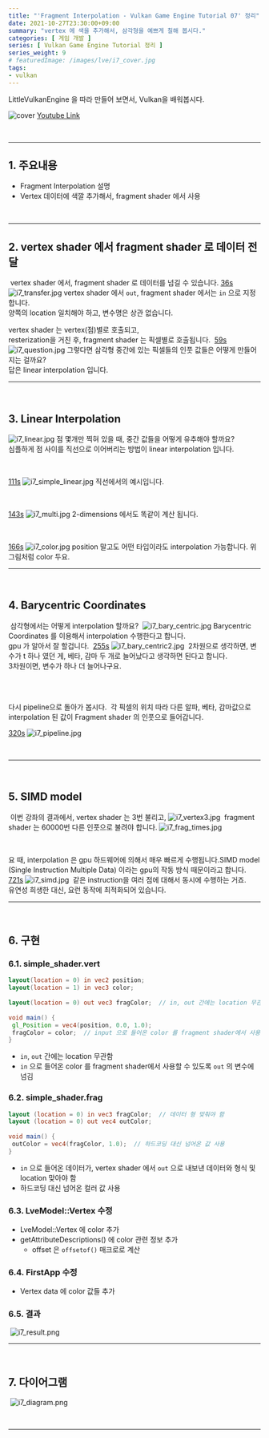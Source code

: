 ```yaml
---
title: "'Fragment Interpolation - Vulkan Game Engine Tutorial 07' 정리"
date: 2021-10-27T23:30:00+09:00
summary: "vertex 에 색을 추가해서, 삼각형을 예쁘게 칠해 봅시다."
categories: [ 게임 개발 ]
series: [ Vulkan Game Engine Tutorial 정리 ]
series_weight: 9
# featuredImage: /images/lve/i7_cover.jpg
tags:
- vulkan
---
```


LittleVulkanEngine 을 따라 만들어 보면서, Vulkan을 배워봅시다.


![cover](/images/lve/i7_cover.jpg)
[Youtube Link](https://youtu.be/ngoZZkMuCOM?list=PL8327DO66nu9qYVKLDmdLW_84-yE4auCR)

<br/>

---


## 1. 주요내용

- Fragment Interpolation 설명
- Vertex 데이터에 색깔 추가해서, fragment shader 에서 사용

<br/>

---

## 2. vertex shader 에서 fragment shader 로 데이터 전달
​
vertex shader 에서, fragment shader 로 데이터를 넘길 수 있습니다.
​
[36s](https://youtu.be/ngoZZkMuCOM?list=PL8327DO66nu9qYVKLDmdLW_84-yE4auCR&t=36)
![i7_transfer.jpg](/images/lve/i7_transfer.jpg)
vertex shader 에서 `out`, fragment shader 에서는 `in` 으로 지정합니다.  
양쪽의 location 일치해야 하고, 변수명은 상관 없습니다.
​
<br/>

vertex shader 는 vertex(점)별로 호출되고,  
resterization을 거친 후, fragment shader 는 픽셀별로 호출됩니다.
​
[59s](https://youtu.be/ngoZZkMuCOM?list=PL8327DO66nu9qYVKLDmdLW_84-yE4auCR&t=59)
![i7_question.jpg](/images/lve/i7_question.jpg)
​
그렇다면 삼각형 중간에 있는 픽셀들의 인풋 값들은 어떻게 만들어지는 걸까요?  
답은 linear interpolation 입니다.
​
<br/>

---
​
## 3. Linear Interpolation

![i7_linear.jpg](/images/lve/i7_linear.jpg)
점 몇개만 찍혀 있을 때, 중간 값들을 어떻게 유추해야 할까요?  
심플하게 점 사이를 직선으로 이어버리는 방법이 linear interpolation 입니다.

<br/>

[111s](https://youtu.be/ngoZZkMuCOM?list=PL8327DO66nu9qYVKLDmdLW_84-yE4auCR&t=111)
![i7_simple_linear.jpg](/images/lve/i7_simple_linear.jpg)​​
직선에서의 예시입니다.

<br/>

[143s](https://youtu.be/ngoZZkMuCOM?list=PL8327DO66nu9qYVKLDmdLW_84-yE4auCR&t=143)
![i7_multi.jpg](/images/lve/i7_multi.jpg)​​
2-dimensions 에서도 똑같이 계산 됩니다.

<br/>

[166s](https://youtu.be/ngoZZkMuCOM?list=PL8327DO66nu9qYVKLDmdLW_84-yE4auCR&t=166)
![i7_color.jpg](/images/lve/i7_color.jpg)​
position 말고도 어떤 타입이라도 interpolation 가능합니다. 위 그림처럼 color 두요.
​
<br/>

---
​
## 4. Barycentric Coordinates
​
삼각형에서는 어떻게 interpolation 할까요?
​
![i7_bary_centric.jpg](/images/lve/i7_bary_centric.jpg)​
​
Barycentric Coordinates 를 이용해서 interpolation 수행한다고 합니다.  
gpu 가 알아서 잘 할겁니다.
​
[255s](https://youtu.be/ngoZZkMuCOM?list=PL8327DO66nu9qYVKLDmdLW_84-yE4auCR&t=255)
![i7_bary_centric2.jpg](/images/lve/i7_bary_centric2.jpg)​
​
2차원으로 생각하면, 변수가 t 하나 였던 게, 베타, 감마 두 개로 늘어났다고 생각하면 된다고 합니다.  
3차원이면, 변수가 하나 더 늘어나구요.

<br/>
<br/>

다시 pipeline으로 돌아가 봅시다.  ​
각 픽셀의 위치 따라 다른 알파, 베타, 감마값으로 interpolation 된 값이 Fragment shader 의 인풋으로 들어갑니다.

[320s](https://youtu.be/ngoZZkMuCOM?list=PL8327DO66nu9qYVKLDmdLW_84-yE4auCR&t=320)
![i7_pipeline.jpg](/images/lve/i7_pipeline.jpg)​

​
<br/>

---
​
## 5. SIMD model
​
이번 강좌의 결과에서, vertex shader 는 3번 불리고,​
![i7_vertex3.jpg](/images/lve/i7_vertex3.jpg)​
​
fragment shader 는 60000번 다른 인풋으로 불려야 합니다.
![i7_frag_times.jpg](/images/lve/i7_frag_times.jpg)​

<br/>

​요 때, interpolation 은 gpu 하드웨어에 의해서 매우 빠르게 수행됩니다.  ​
SIMD model (Single Instruction Multiple Data) 이라는 gpu의 작동 방식 때문이라고 합니다.
​
[721s](https://youtu.be/ngoZZkMuCOM?list=PL8327DO66nu9qYVKLDmdLW_84-yE4auCR&t=721)
![i7_simd.jpg](/images/lve/i7_simd.jpg)​
​
같은 instruction을 여러 점에 대해서 동시에 수행하는 거죠.  
유연성 희생한 대신, 요런 동작에 최적화되어 있습니다.
​
<br/>

---
​
## 6. 구현

### 6.1. simple_shader.vert

```glsl
layout(location = 0) in vec2 position;  
layout(location = 1) in vec3 color;  
​
layout(location = 0) out vec3 fragColor;  // in, out 간에는 location 무관함
​
void main() {  
 gl_Position = vec4(position, 0.0, 1.0);  
 fragColor = color;  // input 으로 들어온 color 를 fragment shader에서 사용할 수 있도록 out 변수에 넘김
}
```
- `in`, `out` 간에는 location 무관함
- `in` 으로 들어온 color 를 fragment shader에서 사용할 수 있도록 `out` 의 변수에 넘김
​
### 6.2. simple_shader.frag

```glsl
layout (location = 0) in vec3 fragColor;  // 데이터 형 맞춰야 함
layout (location = 0) out vec4 outColor;  
​
void main() {  
 outColor = vec4(fragColor, 1.0);  // 하드코딩 대신 넘어온 값 사용
}
```

- `in` 으로 들어온 데이터가, vertex shader 에서 `out` 으로 내보낸 데이터와 형식 및 location 맞아야 함
- 하드코딩 대신 넘어온 컬러 값 사용
​
### 6.3. LveModel::Vertex 수정

- LveModel::Vertex 에 color 추가
- getAttributeDescriptions() 에 color 관련 정보 추가
  - offset 은 `offsetof()` 매크로로 계산
​
### 6.4. FirstApp 수정​

- Vertex data 에 color 값들 추가
​
### 6.5. 결과
​
![i7_result.png](/images/lve/i7_result.png)
​
<br/>

---
​
## 7. 다이어그램
​
![i7_diagram.png](/images/lve/i7_diagram.png)


<br/>

---